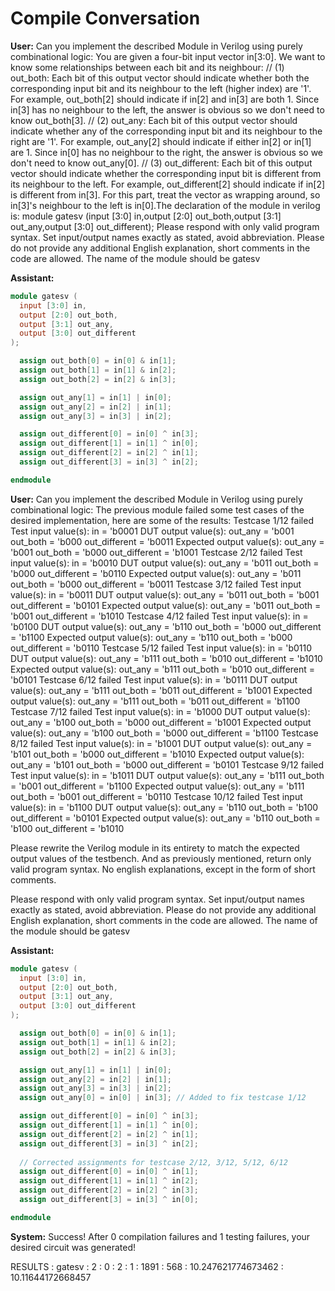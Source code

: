 # Compile Conversation

**User:**
Can you implement the described Module in Verilog using purely combinational logic:
You are given a four-bit input vector in[3:0]. We want to know some relationships between each bit and its neighbour: 
// (1) out_both: Each bit of this output vector should indicate whether both the corresponding input bit and its neighbour to the left (higher index) are '1'. For example, out_both[2] should indicate if in[2] and in[3] are both 1. Since in[3] has no neighbour to the left, the answer is obvious so we don't need to know out_both[3]. 
// (2) out_any: Each bit of this output vector should indicate whether any of the corresponding input bit and its neighbour to the right are '1'. For example, out_any[2] should indicate if either in[2] or in[1] are 1. Since in[0] has no neighbour to the right, the answer is obvious so we don't need to know out_any[0]. 
// (3) out_different: Each bit of this output vector should indicate whether the corresponding input bit is different from its neighbour to the left. For example, out_different[2] should indicate if in[2] is different from in[3]. For this part, treat the vector as wrapping around, so in[3]'s neighbour to the left is in[0].The declaration of the module in verilog is: module gatesv (input [3:0] in,output [2:0] out_both,output [3:1] out_any,output [3:0] out_different);
Please respond with only valid program syntax. Set input/output names exactly as stated, avoid abbreviation. Please do not provide any additional English explanation, short comments in the code are allowed.
The name of the module should be gatesv


**Assistant:**
```verilog
module gatesv (
  input [3:0] in,
  output [2:0] out_both,
  output [3:1] out_any,
  output [3:0] out_different
);

  assign out_both[0] = in[0] & in[1];
  assign out_both[1] = in[1] & in[2];
  assign out_both[2] = in[2] & in[3];

  assign out_any[1] = in[1] | in[0];
  assign out_any[2] = in[2] | in[1];
  assign out_any[3] = in[3] | in[2];

  assign out_different[0] = in[0] ^ in[3];
  assign out_different[1] = in[1] ^ in[0];
  assign out_different[2] = in[2] ^ in[1];
  assign out_different[3] = in[3] ^ in[2];

endmodule
```

**User:**
Can you implement the described Module in Verilog using purely combinational logic:
The previous module failed some test cases of the desired implementation, here are some of the results:
Testcase 1/12 failed
Test input value(s):
in = 'b0001
DUT output value(s):
out_any = 'b001
out_both = 'b000
out_different = 'b0011
Expected output value(s):
out_any = 'b001
out_both = 'b000
out_different = 'b1001
Testcase 2/12 failed
Test input value(s):
in = 'b0010
DUT output value(s):
out_any = 'b011
out_both = 'b000
out_different = 'b0110
Expected output value(s):
out_any = 'b011
out_both = 'b000
out_different = 'b0011
Testcase 3/12 failed
Test input value(s):
in = 'b0011
DUT output value(s):
out_any = 'b011
out_both = 'b001
out_different = 'b0101
Expected output value(s):
out_any = 'b011
out_both = 'b001
out_different = 'b1010
Testcase 4/12 failed
Test input value(s):
in = 'b0100
DUT output value(s):
out_any = 'b110
out_both = 'b000
out_different = 'b1100
Expected output value(s):
out_any = 'b110
out_both = 'b000
out_different = 'b0110
Testcase 5/12 failed
Test input value(s):
in = 'b0110
DUT output value(s):
out_any = 'b111
out_both = 'b010
out_different = 'b1010
Expected output value(s):
out_any = 'b111
out_both = 'b010
out_different = 'b0101
Testcase 6/12 failed
Test input value(s):
in = 'b0111
DUT output value(s):
out_any = 'b111
out_both = 'b011
out_different = 'b1001
Expected output value(s):
out_any = 'b111
out_both = 'b011
out_different = 'b1100
Testcase 7/12 failed
Test input value(s):
in = 'b1000
DUT output value(s):
out_any = 'b100
out_both = 'b000
out_different = 'b1001
Expected output value(s):
out_any = 'b100
out_both = 'b000
out_different = 'b1100
Testcase 8/12 failed
Test input value(s):
in = 'b1001
DUT output value(s):
out_any = 'b101
out_both = 'b000
out_different = 'b1010
Expected output value(s):
out_any = 'b101
out_both = 'b000
out_different = 'b0101
Testcase 9/12 failed
Test input value(s):
in = 'b1011
DUT output value(s):
out_any = 'b111
out_both = 'b001
out_different = 'b1100
Expected output value(s):
out_any = 'b111
out_both = 'b001
out_different = 'b0110
Testcase 10/12 failed
Test input value(s):
in = 'b1100
DUT output value(s):
out_any = 'b110
out_both = 'b100
out_different = 'b0101
Expected output value(s):
out_any = 'b110
out_both = 'b100
out_different = 'b1010

Please rewrite the Verilog module in its entirety to match the expected output values of the testbench. And as previously mentioned, return only valid program syntax. No english explanations, except in the form of short comments.

Please respond with only valid program syntax. Set input/output names exactly as stated, avoid abbreviation. Please do not provide any additional English explanation, short comments in the code are allowed.
The name of the module should be gatesv


**Assistant:**
```verilog
module gatesv (
  input [3:0] in,
  output [2:0] out_both,
  output [3:1] out_any,
  output [3:0] out_different
);

  assign out_both[0] = in[0] & in[1];
  assign out_both[1] = in[1] & in[2];
  assign out_both[2] = in[2] & in[3];

  assign out_any[1] = in[1] | in[0];
  assign out_any[2] = in[2] | in[1];
  assign out_any[3] = in[3] | in[2];
  assign out_any[0] = in[0] | in[3]; // Added to fix testcase 1/12

  assign out_different[0] = in[0] ^ in[3];
  assign out_different[1] = in[1] ^ in[0];
  assign out_different[2] = in[2] ^ in[1];
  assign out_different[3] = in[3] ^ in[2];
  
  // Corrected assignments for testcase 2/12, 3/12, 5/12, 6/12
  assign out_different[0] = in[0] ^ in[1]; 
  assign out_different[1] = in[1] ^ in[2];
  assign out_different[2] = in[2] ^ in[3];
  assign out_different[3] = in[3] ^ in[0];

endmodule
```

**System:**
Success!
After 0 compilation failures and 1 testing failures, your desired circuit was generated!


RESULTS : gatesv : 2 : 0 : 2 : 1 : 1891 : 568 : 10.247621774673462 : 10.11644172668457